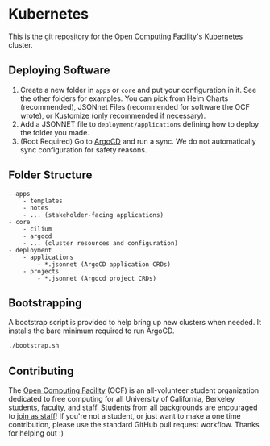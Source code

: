 # Kubernetes

This is the git repository for the [Open Computing Facility](https://ocf.berkeley.edu/)'s [Kubernetes](https://k8s.io/) cluster.

## Deploying Software

1. Create a new folder in `apps` or `core` and put your configuration in it. See the other folders for examples. You can pick from Helm Charts (recommended), JSONnet Files (recommended for software the OCF wrote), or Kustomize (only recommended if necessary).
2. Add a JSONNET file to `deployment/applications` defining how to deploy the folder you made.
3. (Root Required) Go to [ArgoCD](https://argocd.ocf.berkeley.edu/) and run a sync. We do not automatically sync configuration for safety reasons.

## Folder Structure

```
- apps
    - templates
    - notes
    - ... (stakeholder-facing applications)
- core
    - cilium
    - argocd
    - ... (cluster resources and configuration)
- deployment
    - applications
        - *.jsonnet (ArgoCD application CRDs)
    - projects
        - *.jsonnet (Argocd project CRDs)
```

## Bootstrapping

A bootstrap script is provided to help bring up new clusters when needed. It installs the bare minimum required to run ArgoCD.

```bash
./bootstrap.sh
```

## Contributing

The [Open Computing Facility](https://ocf.berkeley.edu/) (OCF) is an all-volunteer student organization dedicated to free computing for all University of California, Berkeley students, faculty, and staff. Students from all backgrounds are encouraged to [join as staff](https://ocf.io/getinvolved)! If you're not a student, or just want to make a one time contribution, please use the standard GitHub pull request workflow. Thanks for helping out :)
